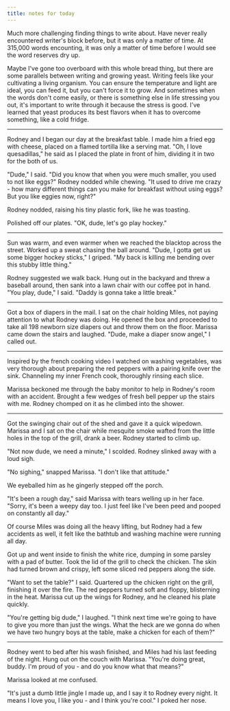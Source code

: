 ```yaml
---
title: notes for today
---
```


Much more challenging finding things to write about.  Have never
really encountered writer's block before, but it was only a matter of
time.  At 315,000 words encounting, it was only a matter of time
before I would see the word reserves dry up.

Maybe I've gone too overboard with this whole bread thing, but there
are some parallels between writing and growing yeast.  Writing feels
like your cultivating a living organism.  You can ensure the
temperature and light are ideal, you can feed it, but you can't force
it to grow.  And sometimes when the words don't come easily, or there
is something else in life stressing you out, it's important to write
through it because the stress is good.  I've learned that yeast
produces its best flavors when it has to overcome something, like a
cold fridge.

---

Rodney and I began our day at the breakfast table.  I made him a fried
egg with cheese, placed on a flamed tortilla like a serving mat.  "Oh,
I love quesadillas," he said as I placed the plate in front of him,
dividing it in two for the both of us.

"Dude," I said.  "Did you know that when you were much smaller, you
used to not like eggs?"  Rodney nodded while chewing.  "It used to
drive me crazy - how many different things can you make for breakfast
without using eggs?  But you like eggies now, right?"

Rodney nodded, raising his tiny plastic fork, like he was toasting.

Polished off our plates.  "OK, dude, let's go play hockey."

---

Sun was warm, and even warmer when we reached the blacktop across the
street.  Worked up a sweat chasing the ball around.  "Dude, I gotta
get us some bigger hockey sticks," I griped.  "My back is killing me
bending over this stubby little thing."

Rodney suggested we walk back.  Hung out in the backyard and threw a
baseball around, then sank into a lawn chair with our coffee pot in
hand.  "You play, dude," I said.  "Daddy is gonna take a little
break."

---

Got a box of diapers in the mail.  I sat on the chair holding Miles,
not paying attention to what Rodney was doing.  He opened the box and
proceeded to take all 198 newborn size diapers out and throw them on
the floor.  Marissa came down the stairs and laughed.  "Dude, make a
diaper snow angel," I called out.

---

Inspired by the french cooking video I watched on washing vegetables,
was very thorough about preparing the red peppers with a pairing knife
over the sink.  Channeling my inner French cook, thoroughly rinsing
each slice.

Marissa beckoned me through the baby monitor to help in Rodney's room
with an accident.  Brought a few wedges of fresh bell pepper up the
stairs with me.  Rodney chomped on it as he climbed into the shower.

---

Got the swinging chair out of the shed and gave it a quick wipedown.
Marissa and I sat on the chair while mesquite smoke wafted from the
little holes in the top of the grill, drank a beer.  Rodney started to
climb up.

"Not now dude, we need a minute," I scolded.  Rodney slinked away
with a loud sigh.

"No sighing," snapped Marissa.  "I don't like that attitude."

We eyeballed him as he gingerly stepped off the porch.

"It's been a rough day," said Marissa with tears welling up in her
face.  "Sorry, it's been a weepy day too.  I just feel like I've been
peed and pooped on constantly all day."

Of course Miles was doing all the heavy lifting, but Rodney had a few
accidents as well, it felt like the bathtub and washing machine were
running all day.

Got up and went inside to finish the white rice, dumping in some
parsley with a pad of butter.  Took the lid of the grill to check the
chicken.  The skin had turned brown and crispy, left some sliced red
peppers along the side.

"Want to set the table?" I said.  Quartered up the chicken right on
the grill, finishing it over the fire.  The red peppers turned soft
and floppy, blisterning in the heat.  Marissa cut up the wings for
Rodney, and he cleaned his plate quickly.

"You're getting big dude," I laughed.  "I think next time we're going
to have to give you more than just the wings.  What the heck are we
gonna do when we have two hungry boys at the table, make a chicken for
each of them?"

---

Rodney went to bed after his wash finished, and Miles had his last
feeding of the night.  Hung out on the couch with Marissa.  "You're
doing great, buddy.  I'm proud of you - and do you know what that
means?"

Marissa looked at me confused.

"It's just a dumb little jingle I made up, and I say it to Rodney
every night.  It means I love you, I like you - and I think you're
cool."  I poked her nose.
